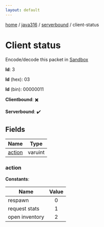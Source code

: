 ```yaml
---
layout: default
---
```


[home](/)  /  [java316](/protocol/java316)  /  [serverbound](/protocol/java316/serverbound)  /  client-status

# Client status

Encode/decode this packet in [Sandbox](../../../sandbox/java316#Serverbound.ClientStatus)

**Id**: 3

**Id** (hex): 03

**Id** (bin): 00000011

**Clientbound**: ✖️

**Serverbound**: ✔️

## Fields

Name | Type
---|---
[action](#action) | varuint

### action

**Constants**:

Name | Value
---|:---:
respawn | 0
request stats | 1
open inventory | 2
